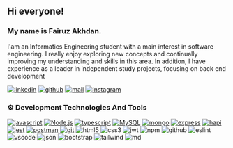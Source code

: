 ## Hi everyone!

### My name is **Fairuz Akhdan**.

I'am an Informatics Engineering student with a main interest in software engineering. I really enjoy exploring new concepts and continually improving my understanding and skills in this area. In addition, I have experience as a leader in independent study projects, focusing on back end development

[![linkedin][linkedin]](https://www.linkedin.com/in/fairuz-akhdan-1aa2a51a5)
[![github][github]](https://github.com/fairuzakhdan)
[![mail][mail]](mailto:fairuzakhdan01@gmail.com)
[![instagram][instagram]](https://www.instagram.com/fairuzakhdann)

### ⚙️ Development Technologies And Tools

[![javascript][javascript]][Javascript-url] [![Node.js][NodeJS]][NodeJS-url]
[![typescript][typescript]][Typescript-url] [![MySQL][MySQL]][MySQL-url] [![mongo][mongo]][Mongo-url] [![express][express]][Express-url] [![hapi][hapi]][Hapi-url] [![jest][jest]][Jest-url] [![postman][postman]][Postman-url] [![git][git]][Git-url] ![html5] ![css3] ![jwt] ![npm] ![github] ![eslint] ![vscode] ![json] ![bootstrap] ![tailwind] ![md]

<!-- MARKDOWN LINKS & IMAGES -->

[MySQL-url]: https://www.mysql.com/
[MySQL]: https://img.shields.io/badge/MySQL-orange?style=for-the-badge&logo=mysql&logoColor=white
[NodeJS-url]: https://nodejs.org/en
[NodeJS]: https://img.shields.io/badge/Node.js-43853D?style=for-the-badge&logo=node.js&logoColor=white
[Javascript-url]: https://developer.mozilla.org/en-US/docs/Learn/JavaScript
[javascript]: https://img.shields.io/badge/JavaScript-F7DF1E?style=for-the-badge&logo=javascript&logoColor=black
[Typescript-url]: https://www.typescriptlang.org/
[typescript]: https://img.shields.io/badge/Typescript-blue?style=for-the-badge&logo=typescript&logoColor=white
[Express-url]: https://expressjs.com/
[express]: https://img.shields.io/badge/Express-white?style=for-the-badge&logo=express&logoColor=black
[Hapi-url]: https://hapi.dev/
[hapi]: https://img.shields.io/badge/Hapi-white?style=for-the-badge&logo=hapi&logoColor=black
[Git-url]: https://git-scm.com/
[git]: https://img.shields.io/badge/Git-FF1330?style=for-the-badge&logo=git&logoColor=white
[Jest-url]: https://jestjs.io/
[jest]: https://img.shields.io/badge/Jest-983672?style=for-the-badge&logo=jest&logoColor=white
[Mongo-url]: https://www.mongodb.com/docs/
[mongo]: https://img.shields.io/badge/MongoDB-black?style=for-the-badge&logo=mongodb&logoColor=green
[Postman-url]: https://www.postman.com
[postman]: https://img.shields.io/badge/Postman-tomato?style=for-the-badge&logo=postman&logoColor=white
[instagram]: https://img.shields.io/badge/Instagram-E4405F?style=for-the-badge&logo=instagram&logoColor=white
[linkedin]: https://img.shields.io/badge/LinkedIn-0077B5?style=for-the-badge&logo=linkedin&logoColor=white
[github]: https://img.shields.io/badge/Github-black?style=for-the-badge&logo=github&logoColor=white
[mail]: https://img.shields.io/badge/Mail-FF0000?style=for-the-badge&logo=gmail&logoColor=white
[html5]: https://camo.githubusercontent.com/10c7a8fa2cf317cc7c4af6f13efac086a9f0ea010f0dfc746c94e5cde310b339/68747470733a2f2f696d672e736869656c64732e696f2f62616467652f48544d4c352d4533344632363f7374796c653d666f722d7468652d6261646765266c6f676f3d68746d6c35266c6f676f436f6c6f723d7768697465
[css3]: https://camo.githubusercontent.com/930c71eac967cc5cec61c0aa08ba3719f9cb68e28cdffa63b28b0a31be1663b4/68747470733a2f2f696d672e736869656c64732e696f2f62616467652f637373332d2532333135373242362e7376673f7374796c653d666f722d7468652d6261646765266c6f676f3d63737333266c6f676f436f6c6f723d7768697465
[jwt]: https://camo.githubusercontent.com/6eff46a364eba690cb91a9f40084d97f96bf95699f3cb7722125dc1dc324fde1/68747470733a2f2f696d672e736869656c64732e696f2f62616467652f4a57542d626c61636b3f7374796c653d666f722d7468652d6261646765266c6f676f3d4a534f4e253230776562253230746f6b656e73
[npm]: https://camo.githubusercontent.com/51b46228f89e7ba8bd0233eb5339a210d4fad5ab1e73d493808764b719718f89/68747470733a2f2f696d672e736869656c64732e696f2f62616467652f4e504d2d2532333030303030302e7376673f7374796c653d666f722d7468652d6261646765266c6f676f3d6e706d266c6f676f436f6c6f723d7768697465
[github]: https://camo.githubusercontent.com/66f65b624ead72f1e24e692af13a63b62b63c87be522ca42438ef2367693ecd7/68747470733a2f2f696d672e736869656c64732e696f2f62616467652f4769744875622d2532333132313031312e7376673f7374796c653d666f722d7468652d6261646765266c6f676f3d676974687562266c6f676f436f6c6f723d7768697465
[eslint]: https://camo.githubusercontent.com/691b9601ade80696552dd78a380b46554b7c0704de591803beb409a7fa111ab4/68747470733a2f2f696d672e736869656c64732e696f2f62616467652f45534c696e742d3442333236333f7374796c653d666f722d7468652d6261646765266c6f676f3d65736c696e74266c6f676f436f6c6f723d7768697465
[json]: https://camo.githubusercontent.com/183ce78959be3d3118c5f24f5af482f1f97508d291a9703ca3a1d535222f9b02/68747470733a2f2f696d672e736869656c64732e696f2f62616467652f4a534f4e2d3030303030302e7376673f7374796c653d666f722d7468652d6261646765266c6f676f3d6a736f6e266c6f676f436f6c6f723d7768697465
[bootstrap]: https://camo.githubusercontent.com/7fc2a60a98c8d49676a479d0ae886c97135b656352a5756b8bb4aff9aa8d9134/68747470733a2f2f696d672e736869656c64732e696f2f62616467652f426f6f7473747261702d3739353242332e7376673f7374796c653d666f722d7468652d6261646765266c6f676f3d626f6f747374726170266c6f676f436f6c6f723d7768697465
[tailwind]: https://camo.githubusercontent.com/47f843a71fe6cc8a9166c41e8dd0448eaa10177f0d5e2c128690e6fe953c89c0/68747470733a2f2f696d672e736869656c64732e696f2f62616467652f5461696c77696e645f4353532d3338423241432e7376673f7374796c653d666f722d7468652d6261646765266c6f676f3d7461696c77696e642d637373266c6f676f436f6c6f723d7768697465
[vscode]: https://camo.githubusercontent.com/2bcd08e61802093dd84b3d8e5099d81c02c892a73c548d037e5589183ef85588/68747470733a2f2f696d672e736869656c64732e696f2f62616467652f2d5653436f64652d3030374143433f267374796c653d666f722d7468652d6261646765266c6f676f3d76697375616c2d73747564696f2d636f6465266c6f676f436f6c6f723d7768697465
[md]: https://camo.githubusercontent.com/836e0b69e70e4620ddeae99dc99913f5ccbc7cfff6e854587f0d9a6512ce996d/68747470733a2f2f696d672e736869656c64732e696f2f62616467652f6d61726b646f776e2d2532333030303030302e7376673f7374796c653d666f722d7468652d6261646765266c6f676f3d6d61726b646f776e266c6f676f436f6c6f723d7768697465
